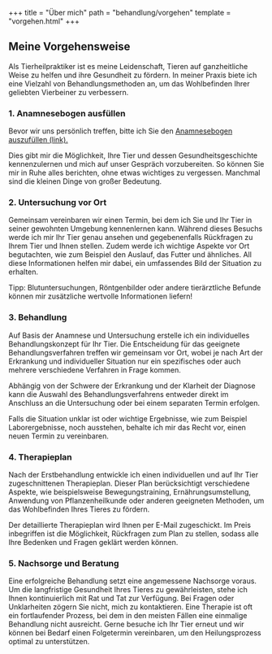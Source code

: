 +++
title = "Über mich"
path = "behandlung/vorgehen"
template = "vorgehen.html"
+++


## Meine Vorgehensweise

Als Tierheilpraktiker ist es meine Leidenschaft, Tieren auf ganzheitliche Weise zu helfen und ihre Gesundheit zu fördern. In meiner Praxis biete ich eine Vielzahl von Behandlungsmethoden an, um das Wohlbefinden Ihrer geliebten Vierbeiner zu verbessern. 


### 1. Anamnesebogen ausfüllen
Bevor wir uns persönlich treffen, bitte ich Sie den [Anamnesebogen auszufüllen (link).](https://tierheilpraxis-jessican.de/dokumente/)

Dies gibt mir die Möglichkeit, Ihre Tier und dessen Gesundheitsgeschichte kennenzulernen und mich auf unser Gespräch vorzubereiten. So können Sie mir in Ruhe alles berichten, ohne etwas wichtiges zu vergessen. Manchmal sind die kleinen Dinge von großer Bedeutung.

### 2. Untersuchung vor Ort

Gemeinsam vereinbaren wir einen Termin, bei dem ich Sie und Ihr Tier in seiner gewohnten Umgebung kennenlernen kann. Während dieses Besuchs werde ich mir Ihr Tier genau ansehen und gegebenenfalls Rückfragen zu Ihrem Tier und Ihnen stellen. Zudem werde ich wichtige Aspekte vor Ort begutachten, wie zum Beispiel den Auslauf, das Futter und ähnliches. All diese Informationen helfen mir dabei, ein umfassendes Bild der Situation zu erhalten.

Tipp: Blutuntersuchungen, Röntgenbilder oder andere tierärztliche Befunde können mir zusätzliche wertvolle Informationen liefern!

### 3. Behandlung

Auf Basis der Anamnese und Untersuchung erstelle ich ein individuelles Behandlungskonzept für Ihr Tier. 
Die Entscheidung für das geeignete Behandlungsverfahren treffen wir gemeinsam vor Ort, wobei je nach Art der Erkrankung und individueller Situation nur ein spezifisches oder auch mehrere verschiedene Verfahren in Frage kommen.

Abhängig von der Schwere der Erkrankung und der Klarheit der Diagnose kann die Auswahl des Behandlungsverfahrens entweder direkt im Anschluss an die Untersuchung oder bei einem separaten Termin erfolgen.

Falls die Situation unklar ist oder wichtige Ergebnisse, wie zum Beispiel Laborergebnisse, noch ausstehen, behalte ich mir das Recht vor, einen neuen Termin zu vereinbaren.

### 4. Therapieplan

Nach der Erstbehandlung entwickle ich einen individuellen und auf Ihr Tier zugeschnittenen Therapieplan. Dieser Plan berücksichtigt verschiedene Aspekte, wie beispielsweise Bewegungstraining, Ernährungsumstellung, Anwendung von Pflanzenheilkunde oder anderen geeigneten Methoden, um das Wohlbefinden Ihres Tieres zu fördern.

Der detaillierte Therapieplan wird Ihnen per E-Mail zugeschickt. Im Preis inbegriffen ist die Möglichkeit, Rückfragen zum Plan zu stellen, sodass alle Ihre Bedenken und Fragen geklärt werden können.

### 5. Nachsorge und Beratung

Eine erfolgreiche Behandlung setzt eine angemessene Nachsorge voraus. Um die langfristige Gesundheit Ihres Tieres zu gewährleisten, stehe ich Ihnen kontinuierlich mit Rat und Tat zur Verfügung. Bei Fragen oder Unklarheiten zögern Sie nicht, mich zu kontaktieren. Eine Therapie ist oft ein fortlaufender Prozess, bei dem in den meisten Fällen eine einmalige Behandlung nicht ausreicht. Gerne besuche ich Ihr Tier erneut und wir können bei Bedarf einen Folgetermin vereinbaren, um den Heilungsprozess optimal zu unterstützen.
